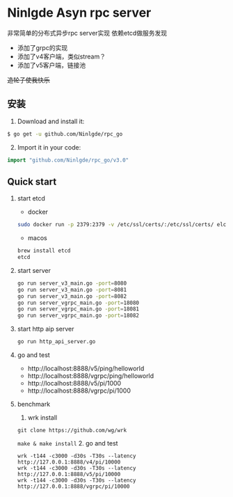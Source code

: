 # Ninlgde Asyn rpc server
非常简单的分布式异步rpc server实现
依赖etcd做服务发现

* 添加了grpc的实现
* 添加了v4客户端，类似stream？
* 添加了v5客户端，链接池

~~造轮子使我快乐~~

## 安装
1. Download and install it:

```sh
$ go get -u github.com/Ninlgde/rpc_go
```

2. Import it in your code:

```go
import "github.com/Ninlgde/rpc_go/v3.0"
```

## Quick start
1. start etcd
    * docker 
    ```sh
    sudo docker run -p 2379:2379 -v /etc/ssl/certs/:/etc/ssl/certs/ elcolio/etcd
    ```
    
    * macos
    ```sh
    brew install etcd
    etcd
    ```
    
2. start server
    ```sh
    go run server_v3_main.go -port=8080
    go run server_v3_main.go -port=8081
    go run server_v3_main.go -port=8082
    go run server_vgrpc_main.go -port=18080
    go run server_vgrpc_main.go -port=18081
    go run server_vgrpc_main.go -port=18082
    ```
    
3. start http aip server
    ```sh
    go run http_api_server.go
    ```
    
4. go and test
    
    - http://localhost:8888/v5/ping/helloworld
    - http://localhost:8888/vgrpc/ping/helloworld
    - http://localhost:8888/v5/pi/1000
    - http://localhost:8888/vgrpc/pi/1000
    
5. benchmark

    1. wrk install
    
    ```git clone https://github.com/wg/wrk```
    
    ```make & make install```
    2. go and test
    
    ```
    wrk -t144 -c3000 -d30s -T30s --latency http://127.0.0.1:8888/v4/pi/10000
    wrk -t144 -c3000 -d30s -T30s --latency http://127.0.0.1:8888/v5/pi/10000
    wrk -t144 -c3000 -d30s -T30s --latency http://127.0.0.1:8888/vgrpc/pi/10000
    ```
    
